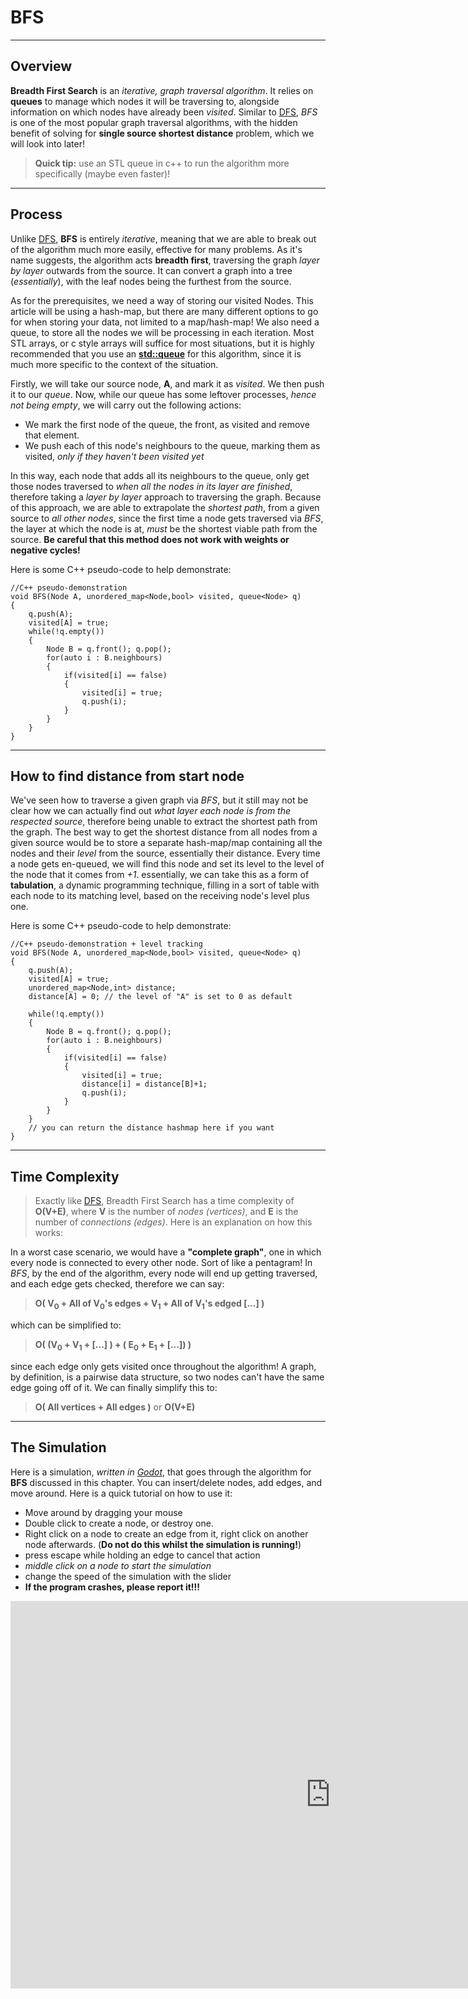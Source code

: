 # BFS

----

## Overview

**Breadth First Search** is an *iterative, graph traversal algorithm*. It relies on **queues** to manage which nodes it will be traversing to, alongside information on which nodes have already been *visited*. Similar to [DFS](https://rudrrayan.github.io/#/articles/Depth-First-Search.md), *BFS* is one of the most popular graph traversal algorithms, with the hidden benefit of solving for **single source shortest distance** problem, which we will look into later!

> **Quick tip:** use an STL queue in c++ to run the algorithm more specifically (maybe even faster)!

---

## Process 

Unlike [DFS](https://rudrrayan.github.io/#/articles/Depth-First-Search.md), **BFS** is entirely *iterative*, meaning that we are able to break out of the algorithm much more easily, effective for many problems. As it's name suggests, the algorithm acts **breadth first**, traversing the graph *layer by layer* outwards from the source. It can convert a graph into a tree (*essentially*), with the leaf nodes being the furthest from the source.

As for the prerequisites, we need a way of storing our visited Nodes. This article will be using a hash-map, but there are many different options to go for when storing your data, not limited to a map/hash-map! We also need a queue, to store all the nodes we will be processing in each iteration. Most STL arrays, or c style arrays will suffice for most situations, but it is highly recommended that you use an **[std::queue](https://en.cppreference.com/w/cpp/container/queue)** for this algorithm, since it is much more specific to the context of the situation.

Firstly, we will take our source node, **A**, and mark it as *visited*. We then push it to our *queue*. Now, while our queue has some leftover processes, *hence not being empty*, we will carry out the following actions:

- We mark the first node of the queue, the front, as visited and remove that element. 
- We push each of this node's neighbours to the queue, marking them as visited, *only if they haven't been visited yet*

In this way, each node that adds all its neighbours to the queue, only get those nodes traversed to *when all the nodes in its layer are finished*, therefore taking a *layer by layer* approach to traversing the graph. Because of this approach, we are able to extrapolate the *shortest path*, from a given source to *all other nodes*, since the first time a node gets traversed via *BFS*, the layer at which the node is at, *must* be the shortest viable path from the source. **Be careful that this method does not work with weights or negative cycles!**

Here is some C++ pseudo-code to help demonstrate:

```clike
//C++ pseudo-demonstration
void BFS(Node A, unordered_map<Node,bool> visited, queue<Node> q)
{
    q.push(A);
    visited[A] = true;
    while(!q.empty())
    {
        Node B = q.front(); q.pop();
        for(auto i : B.neighbours)
        {
            if(visited[i] == false)
            {
                visited[i] = true;
                q.push(i);
            }
        }
    }
}
```

---

## How to find distance from start node 

We've seen how to traverse a given graph via *BFS*, but it still may not be clear how we can actually find out *what layer each node is from the respected source*, therefore being unable to extract the shortest path from the graph. The best way to get the shortest distance from all nodes from a given source would be to store a separate hash-map/map containing all the nodes and their *level* from the source, essentially their distance. Every time a node gets en-queued, we will find this node and set its level to the level of the node that it comes from *+1*. essentially, we can take this as a form of **tabulation**, a dynamic programming technique, filling in a sort of table with each node to its matching level, based on the receiving node's level plus one. 

Here is some C++ pseudo-code to help demonstrate:

```clike
//C++ pseudo-demonstration + level tracking
void BFS(Node A, unordered_map<Node,bool> visited, queue<Node> q)
{
    q.push(A);
    visited[A] = true;
    unordered_map<Node,int> distance;
    distance[A] = 0; // the level of "A" is set to 0 as default
    
    while(!q.empty())
    {
        Node B = q.front(); q.pop();
        for(auto i : B.neighbours)
        {
            if(visited[i] == false)
            {
                visited[i] = true;
                distance[i] = distance[B]+1;
                q.push(i);
            }
        }
    }
    // you can return the distance hashmap here if you want
}
```



---

## Time Complexity

> Exactly like [DFS](https://rudrrayan.github.io/#/articles/Depth-First-Search.md), Breadth First Search has a time complexity of **O(V+E)**, where **V** is the number of *nodes (vertices)*, and **E** is the number of *connections (edges)*. Here is an explanation on how this works:

In a worst case scenario, we would have a **"complete graph"**, one in which every node is connected to every other node. Sort of like a pentagram! In *BFS*, by the end of the algorithm, every node will end up getting traversed, and each edge gets checked, therefore we can say:

> **O( V<sub>0</sub> + All of V<sub>0</sub>'s edges + V<sub>1</sub> + All of V<sub>1</sub>'s edged [...] )**

which can be simplified to:

> **O( (V<sub>0</sub> + V<sub>1</sub> + [...] ) + ( E<sub>0</sub> + E<sub>1</sub> + [...]) )**

since each edge only gets visited once throughout the algorithm! A graph, by definition, is a pairwise data structure, so two nodes can't have the same edge going off of it. We can finally simplify this to:

> **O( All vertices + All edges )** or **O(V+E)**

------

## The Simulation

Here is a simulation, *written in [Godot](godotengine.org)*, that goes through the algorithm for **BFS** discussed in this chapter. You can insert/delete nodes, add edges, and move around. Here is a quick tutorial on how to use it:

- Move around by dragging your mouse
- Double click to create a node, or destroy one. 
- Right click on a node to create an edge from it, right click on another node afterwards. (**Do not do this whilst the simulation is running!**)
- press escape while holding an edge to cancel that action
- *middle click on a node to start the simulation*
- change the speed of the simulation with the slider
- **If the program crashes, please report it!!!** 

<iframe src="https://itch.io/embed-upload/3380811?color=333333" allowfullscreen="" width="1024" height="620" frameborder="0"><a href="https://ron0studios.itch.io/bfs">Play BFS on itch.io</a></iframe>
